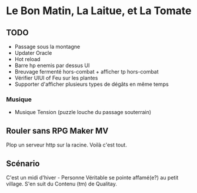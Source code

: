 # Le Bon Matin, La Laitue, et La Tomate

## TODO

* Passage sous la montagne
* Updater Oracle
* Hot reload
* Barre hp enemis par dessus UI
* Breuvage fermenté hors-combat + afficher tp hors-combat
* Vérifier UIUI of Feu sur les plantes
* Supporter d'afficher plusieurs types de dégâts en même temps

### Musique

* Musique Tension (puzzle louche du passage souterrain)

## Rouler sans RPG Maker MV

Plop un serveur http sur la racine. Voilà c'est tout.

## Scénario

C'est un midi d'hiver - Personne Véritable se pointe affamé(e?) au petit village.
S'en suit du Contenu (tm) de Qualitay.
